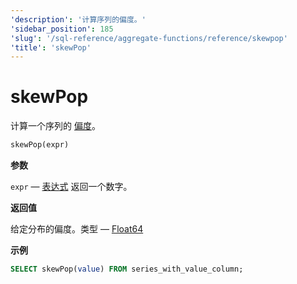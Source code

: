 ```yaml
---
'description': '计算序列的偏度。'
'sidebar_position': 185
'slug': '/sql-reference/aggregate-functions/reference/skewpop'
'title': 'skewPop'
---
```



# skewPop

计算一个序列的 [偏度](https://en.wikipedia.org/wiki/Skewness)。

```sql
skewPop(expr)
```

**参数**

`expr` — [表达式](/sql-reference/syntax#expressions) 返回一个数字。

**返回值**

给定分布的偏度。类型 — [Float64](../../../sql-reference/data-types/float.md)

**示例**

```sql
SELECT skewPop(value) FROM series_with_value_column;
```
